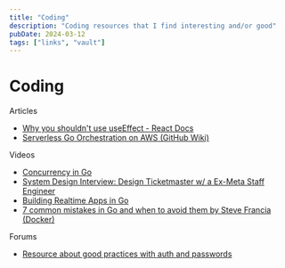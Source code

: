 ```yaml
---
title: "Coding"
description: "Coding resources that I find interesting and/or good"
pubDate: 2024-03-12
tags: ["links", "vault"]
---
```


# Coding

Articles

- [Why you shouldn't use useEffect - React Docs](https://react.dev/learn/you-might-not-need-an-effect)
- [Serverless Go Orchestration on AWS (GitHub Wiki)](https://github.com/jboursiquot/serverless-go-orchestration-on-aws-course/wiki)

Videos

- [Concurrency in Go](https://www.youtube.com/watch?v=LvgVSSpwND8)
- [System Design Interview: Design Ticketmaster w/ a Ex-Meta Staff Engineer](https://www.youtube.com/watch?v=fhdPyoO6aXI)
- [Building Realtime Apps in Go](https://www.youtube.com/watch?v=3qGxVYJF3IU&t=867s)
- [7 common mistakes in Go and when to avoid them by Steve Francia (Docker)](https://www.youtube.com/watch?v=29LLRKIL_TI)

Forums

- [Resource about good practices with auth and passwords](https://www.reddit.com/r/node/comments/174jrvb/comment/k49s7r9/)
